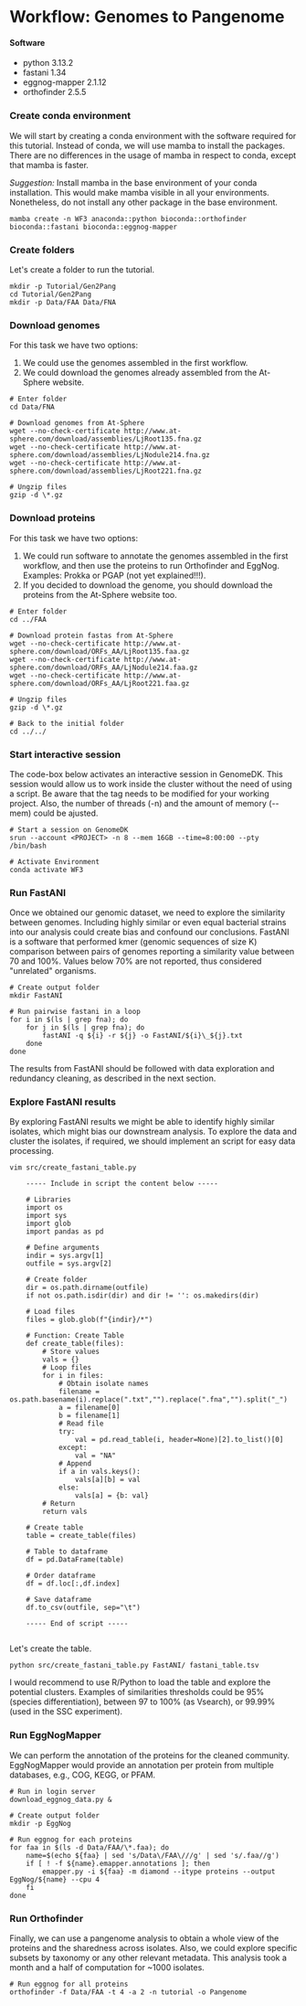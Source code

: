 # Workflow: Genomes to Pangenome

#### Software

* python 3.13.2
* fastani 1.34
* eggnog-mapper 2.1.12
* orthofinder 2.5.5

### Create conda environment

We will start by creating a conda environment with the software required for this tutorial. Instead of conda, we will use mamba to install the packages. There are no differences in the usage of mamba in respect to conda, except that mamba is faster.

*Suggestion:* Install mamba in the base environment of your conda installation. This would make mamba visible in all your environments. Nonetheless, do not install any other package in the base environment.

```
mamba create -n WF3 anaconda::python bioconda::orthofinder bioconda::fastani bioconda::eggnog-mapper
```

### Create folders

Let's create a folder to run the tutorial.

```
mkdir -p Tutorial/Gen2Pang
cd Tutorial/Gen2Pang
mkdir -p Data/FAA Data/FNA
```

### Download genomes

For this task we have two options:

1. We could use the genomes assembled in the first workflow.
2. We could download the genomes already assembled from the At-Sphere website.

```
# Enter folder
cd Data/FNA

# Download genomes from At-Sphere
wget --no-check-certificate http://www.at-sphere.com/download/assemblies/LjRoot135.fna.gz
wget --no-check-certificate http://www.at-sphere.com/download/assemblies/LjNodule214.fna.gz
wget --no-check-certificate http://www.at-sphere.com/download/assemblies/LjRoot221.fna.gz

# Ungzip files
gzip -d \*.gz
```

### Download proteins

For this task we have two options:

1. We could run software to annotate the genomes assembled in the first workflow, and then use the proteins to run Orthofinder and EggNog. Examples: Prokka or PGAP (not yet explained!!!).
2. If you decided to download the genome, you should download the proteins from the At-Sphere website too.

```
# Enter folder
cd ../FAA

# Download protein fastas from At-Sphere
wget --no-check-certificate http://www.at-sphere.com/download/ORFs_AA/LjRoot135.faa.gz
wget --no-check-certificate http://www.at-sphere.com/download/ORFs_AA/LjNodule214.faa.gz
wget --no-check-certificate http://www.at-sphere.com/download/ORFs_AA/LjRoot221.faa.gz

# Ungzip files
gzip -d \*.gz

# Back to the initial folder
cd ../../
```

### Start interactive session

The code-box below activates an interactive session in GenomeDK. This session would allow us to work inside the cluster without the need of using a script. Be aware that the <PROJECT> tag needs to be modified for your working project. Also, the number of threads (-n) and the amount of memory (--mem) could be ajusted.

```
# Start a session on GenomeDK
srun --account <PROJECT> -n 8 --mem 16GB --time=8:00:00 --pty /bin/bash

# Activate Environment
conda activate WF3
```

### Run FastANI

Once we obtained our genomic dataset, we need to explore the similarity between genomes. Including highly similar or even equal bacterial strains into our analysis could create bias and confound our conclusions. FastANI is a software that performed kmer (genomic sequences of size K) comparison between pairs of genomes reporting a similarity value between 70 and 100%. Values below 70% are not reported, thus considered "unrelated" organisms.

```
# Create output folder
mkdir FastANI

# Run pairwise fastani in a loop
for i in $(ls | grep fna); do
	for j in $(ls | grep fna); do
		fastANI -q ${i} -r ${j} -o FastANI/${i}\_${j}.txt
	done
done
```

The results from FastANI should be followed with data exploration and redundancy cleaning, as described in the next section.

### Explore FastANI results

By exploring FastANI results we might be able to identify highly similar isolates, which might bias our downstream analysis. To explore the data and cluster the isolates, if required, we should implement an script for easy data processing.

```
vim src/create_fastani_table.py

    ----- Include in script the content below -----

    # Libraries
    import os
    import sys
    import glob
    import pandas as pd

    # Define arguments
    indir = sys.argv[1]
    outfile = sys.argv[2]

    # Create folder
    dir = os.path.dirname(outfile)
    if not os.path.isdir(dir) and dir != '': os.makedirs(dir)

    # Load files
    files = glob.glob(f"{indir}/*")

    # Function: Create Table
    def create_table(files):
        # Store values
        vals = {}
        # Loop files
        for i in files:
            # Obtain isolate names
            filename = os.path.basename(i).replace(".txt","").replace(".fna","").split("_")
            a = filename[0]
            b = filename[1]
            # Read file
            try:
                val = pd.read_table(i, header=None)[2].to_list()[0]
            except:
                val = "NA"
            # Append
            if a in vals.keys():
                vals[a][b] = val
            else:
                vals[a] = {b: val}
        # Return
        return vals

    # Create table
    table = create_table(files)

    # Table to dataframe
    df = pd.DataFrame(table)

    # Order dataframe
    df = df.loc[:,df.index]

    # Save dataframe
    df.to_csv(outfile, sep="\t")

    ----- End of script -----


```

Let's create the table.

```
python src/create_fastani_table.py FastANI/ fastani_table.tsv
```

I would recommend to use R/Python to load the table and explore the potential clusters. Examples of similarities thresholds could be 95% (species differentiation), between 97 to 100% (as Vsearch), or 99.99% (used in the SSC experiment).

### Run EggNogMapper

We can perform the annotation of the proteins for the cleaned community. EggNogMapper would provide an annotation per protein from multiple databases, e.g., COG, KEGG, or PFAM.

```
# Run in login server
download_eggnog_data.py &
```

```
# Create output folder
mkdir -p EggNog

# Run eggnog for each proteins
for faa in $(ls -d Data/FAA/\*.faa); do
    name=$(echo ${faa} | sed 's/Data\/FAA\///g' | sed 's/.faa//g')
    if [ ! -f ${name}.emapper.annotations ]; then
        emapper.py -i ${faa} -m diamond --itype proteins --output EggNog/${name} --cpu 4
    fi
done
```

### Run Orthofinder

Finally, we can use a pangenome analysis to obtain a whole view of the proteins and the sharedness across isolates. Also, we could explore specific subsets by taxonomy or any other relevant metadata. This analysis took a month and a half of computation for ~1000 isolates.

```
# Run eggnog for all proteins
orthofinder -f Data/FAA -t 4 -a 2 -n tutorial -o Pangenome
```

